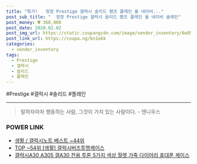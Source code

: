 ```yaml
--- 
title: "특가!   정장 Prestige 갤럭시 솔리드 팬츠 플레인 울 네이비..." 
post_sub_title: "  정장 Prestige 갤럭시 솔리드 팬츠 플레인 울 네이비 슐레인" 
post_money: ₩ 360,000 
post_date: 2020.02.02 
post_img_url: https://static.coupangcdn.com/image/vendor_inventory/6e85/6f7464e69e359b08b8cc1c01db652831389e122074ff65b651398228cc28.jpg 
post_link_url: https://coupa.ng/bn1okk 
categories: 
  - vendor_inventory 
tags: 
  - Prestige 
  - 갤럭시 
  - 솔리드 
  - 플레인 
--- 
```

  #Prestige #갤럭시 #솔리드 #플레인 
<hr> 

> 말하자마자 행동하는 사람, 그것이 가치 있는 사람이다. - 엔니우스 


### POWER LINK

* <a href="https://blog.naver.com/santokki14/221782531959" target="_blank">생활 / 갤럭시노트 베스트 ~44위</a>
* <a href="https://blog.naver.com/an0733/221787111765" target="_blank"> TOP ~54위 [생활] 갤럭시버즈투명케이스</a>
* <a href="https://blog.naver.com/fasyy4321/221778103644" target="_blank">갤럭시A30 A305 갤A30 전용 투톤 5가지 색상 월렛 가죽 다이어리 휴대폰 케이스</a>
